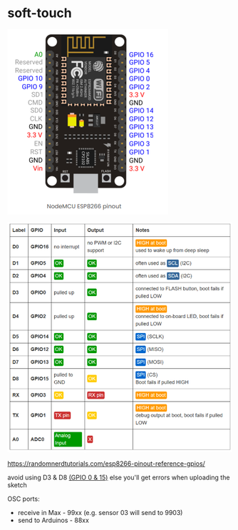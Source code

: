 # soft-touch

![node-mcu-pinout](nodemcu-pinout.png)

![node-mcu-pins](nodemcu-pinlist.png)

https://randomnerdtutorials.com/esp8266-pinout-reference-gpios/

avoid using D3 & D8 [(GPIO 0 & 15)](https://stackoverflow.com/questions/41352796/warning-espcomm-sync-failed-error-espcomm-open-failed-error-espcomm-upload-me) else you'll get errors when uploading the sketch

OSC ports:
- receive in Max - 99xx (e.g. sensor 03 will send to 9903)
- send to Arduinos - 88xx
